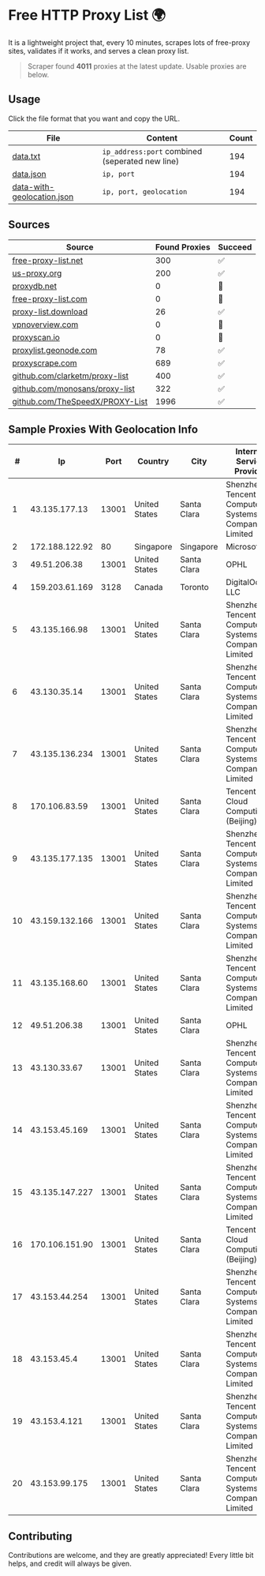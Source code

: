 
# Free HTTP Proxy List 🌍

It is a lightweight project that, every 10 minutes, scrapes lots of free-proxy sites, validates if it works, and serves a clean proxy list.


> Scraper found **4011** proxies at the latest update. Usable proxies are below.

## Usage

Click the file format that you want and copy the URL.


|File|Content|Count|
|----|-------|-----|
|[data.txt](https://raw.githubusercontent.com/themiralay/Proxy-List-World/master/data.txt)|`ip_address:port` combined (seperated new line)|194|
|[data.json](https://raw.githubusercontent.com/themiralay/Proxy-List-World/master/data.json)|`ip, port`|194|
|[data-with-geolocation.json](https://raw.githubusercontent.com/themiralay/Proxy-List-World/master/data-with-geolocation.json)|`ip, port, geolocation`|194|

## Sources

|Source|Found Proxies|Succeed|
|------|-------------|-------|
|[free-proxy-list.net](https://free-proxy-list.net)|300|✅|
|[us-proxy.org](https://www.us-proxy.org)|200|✅|
|[proxydb.net](http://proxydb.net)|0|🚫|
|[free-proxy-list.com](https://free-proxy-list.com/?page=&port=&type%5B%5D=http&type%5B%5D=https&up_time=0&search=Search)|0|🚫|
|[proxy-list.download](https://www.proxy-list.download/HTTP)|26|✅|
|[vpnoverview.com](https://vpnoverview.com/privacy/anonymous-browsing/free-proxy-servers)|0|🚫|
|[proxyscan.io](https://www.proxyscan.io)|0|🚫|
|[proxylist.geonode.com](https://proxylist.geonode.com/api/proxy-list?limit=300&page=1&sort_by=lastChecked&sort_type=desc&protocols=http,https)|78|✅|
|[proxyscrape.com](https://api.proxyscrape.com/v2/?request=displayproxies&protocol=http&timeout=10000&country=all&ssl=all&anonymity=all)|689|✅|
|[github.com/clarketm/proxy-list](https://raw.githubusercontent.com/clarketm/proxy-list/master/proxy-list-raw.txt)|400|✅|
|[github.com/monosans/proxy-list](https://raw.githubusercontent.com/monosans/proxy-list/main/proxies/http.txt)|322|✅|
|[github.com/TheSpeedX/PROXY-List](https://raw.githubusercontent.com/TheSpeedX/PROXY-List/master/http.txt)|1996|✅|


## Sample Proxies With Geolocation Info

|#|Ip|Port|Country|City|Internet Service Provider|
|-|--|----|-------|----|-------------------------|
|1|43.135.177.13|13001|United States|Santa Clara|Shenzhen Tencent Computer Systems Company Limited|
|2|172.188.122.92|80|Singapore|Singapore|Microsoft|
|3|49.51.206.38|13001|United States|Santa Clara|OPHL|
|4|159.203.61.169|3128|Canada|Toronto|DigitalOcean, LLC|
|5|43.135.166.98|13001|United States|Santa Clara|Shenzhen Tencent Computer Systems Company Limited|
|6|43.130.35.14|13001|United States|Santa Clara|Shenzhen Tencent Computer Systems Company Limited|
|7|43.135.136.234|13001|United States|Santa Clara|Shenzhen Tencent Computer Systems Company Limited|
|8|170.106.83.59|13001|United States|Santa Clara|Tencent Cloud Computing (Beijing) Co|
|9|43.135.177.135|13001|United States|Santa Clara|Shenzhen Tencent Computer Systems Company Limited|
|10|43.159.132.166|13001|United States|Santa Clara|Shenzhen Tencent Computer Systems Company Limited|
|11|43.135.168.60|13001|United States|Santa Clara|Shenzhen Tencent Computer Systems Company Limited|
|12|49.51.206.38|13001|United States|Santa Clara|OPHL|
|13|43.130.33.67|13001|United States|Santa Clara|Shenzhen Tencent Computer Systems Company Limited|
|14|43.153.45.169|13001|United States|Santa Clara|Shenzhen Tencent Computer Systems Company Limited|
|15|43.135.147.227|13001|United States|Santa Clara|Shenzhen Tencent Computer Systems Company Limited|
|16|170.106.151.90|13001|United States|Santa Clara|Tencent Cloud Computing (Beijing) Co|
|17|43.153.44.254|13001|United States|Santa Clara|Shenzhen Tencent Computer Systems Company Limited|
|18|43.153.45.4|13001|United States|Santa Clara|Shenzhen Tencent Computer Systems Company Limited|
|19|43.153.4.121|13001|United States|Santa Clara|Shenzhen Tencent Computer Systems Company Limited|
|20|43.153.99.175|13001|United States|Santa Clara|Shenzhen Tencent Computer Systems Company Limited|



## Contributing

Contributions are welcome, and they are greatly appreciated! Every
little bit helps, and credit will always be given.

